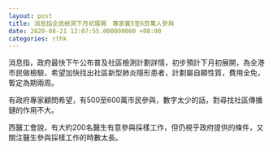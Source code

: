 ```yaml
---
layout: post
title: 消息指全民檢測下月初展開　專家冀5至6百萬人參與
date: 2020-08-21 12:07:55.000000000 +08:00
categories: rthk
---
```


消息指，政府最快下午公布普及社區檢測計劃詳情，初步預計下月初展開，為全港市民做檢驗，希望加快找出社區新型肺炎隱形患者，計劃屬自願性質，費用全免，暫定為期兩周。

有政府專家顧問希望，有500至600萬市民參與，數字太少的話，對尋找社區傳播鏈的作用不大。

西醫工會說，有大約200名醫生有意參與採樣工作，但仍視乎政府提供的條件，又關注醫生參與採樣工作的時數太長。
